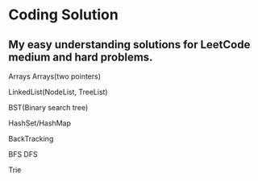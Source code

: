 # Coding Solution

## My easy understanding solutions for LeetCode medium and hard problems.

Arrays
Arrays(two pointers)

LinkedList(NodeList, TreeList)

BST(Binary search tree)

HashSet/HashMap

BackTracking

BFS
DFS

Trie


